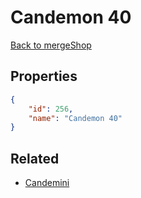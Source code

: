 # Candemon 40

<no description available>

[Back to mergeShop](../merge-shops.md)

## Properties

```json
{
    "id": 256,
    "name": "Candemon 40"
}
```

## Related

- [Candemini](../items/16608-candemini.md)

